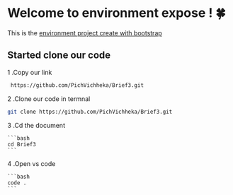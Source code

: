 # Welcome to environment expose ! 🍀

This is the [environment ](https://brief3-xi.vercel.app/) [project create with bootstrap ](https://getbootstrap.com/)

## Started clone our code

1 .Copy our link

```bash
 https://github.com/PichVichheka/Brief3.git
```

2 .Clone our code in termnal

```bash
git clone https://github.com/PichVichheka/Brief3.git
```

3 .Cd the document

    ```bash
    cd Brief3
    ```

4 .Open vs code

    ```bash
    code .
    ```
